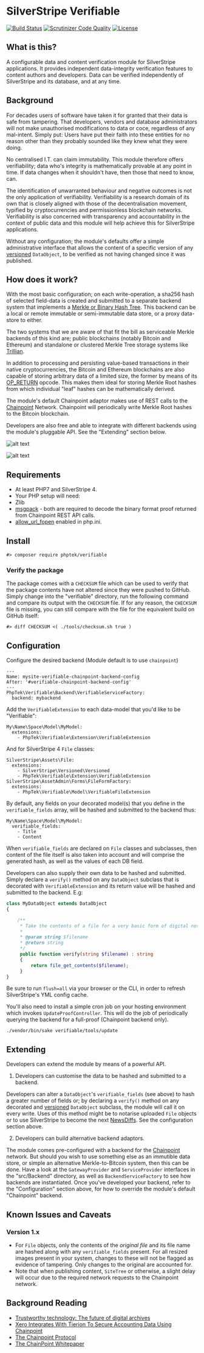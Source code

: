 # SilverStripe Verifiable

[![Build Status](https://api.travis-ci.org/phptek/silverstripe-verifiable.svg?branch=master)](https://travis-ci.org/phptek/silverstripe-verifiable)
[![Scrutinizer Code Quality](https://scrutinizer-ci.com/g/phptek/silverstripe-verifiable/badges/quality-score.png?b=master)](https://scrutinizer-ci.com/g/phptek/silverstripe-verifiable/?branch=master)
[![License](https://poser.pugx.org/phptek/verifiable/license.svg)](https://github.com/phptek/silverstripe-verifiable/blob/master/LICENSE.md)

## What is this?

A configurable data and content verification module for SilverStripe applications. It provides independent data-integrity verification features to content authors and developers. Data can be verified independently of SilverStripe and its database, and at any time.

## Background

For decades users of software have taken it for granted that their data is safe from tampering. That developers, vendors and database administrators will not make unauthorised modifications to data or coce, regardless of any mal-intent. Simply put: Users have put their faith into these entities for no reason other than they probably sounded like they knew what they were doing.

No centralised I.T. can claim immutability. This module therefore offers verifiability; data who's integrity is mathematically provable at any point in time. If data changes when it shouldn't have, then those that need to know, can.

The identification of unwarranted behaviour and negative outcomes is not the only application of verifiability. Verifiability is a research domain of its own that is closely aligned with those of the decentralisation movement, typified by cryptocurrencies and permissionless blockchain networks. Verifiability is also concerned with transparency and accountability in the context of public data and this module will help achieve this for SilverStripe applications.

Without any configuration; the module's defaults offer a simple administrative interface that allows the content of a specific version of any [versioned](https://github.com/silverstripe/silverstripe-versioned) `DataObject`, to be verified as not having changed since it was published.

## How does it work?

With the most basic configuration; on each write-operation, a sha256 hash of selected field-data is created and submitted to a separate backend system that implements a [Merkle or Binary Hash Tree](https://en.wikipedia.org/wiki/Merkle_tree). This backend can be a local or remote immutable or semi-immutable data store, or a proxy data-store to either.

The two systems that we are aware of that fit the bill as serviceable Merkle backends of this kind are; public blockchains (notably Bitcoin and Ethereum) and standalone or clustered Merkle Tree storage systems like [Trillian](https://github.com/google/trillian/). 

In addition to processing and persisting value-based transactions in their native cryptocurrencies, the Bitcoin and Ethereum blockchains are also capable of storing arbitrary data of a limited size, the former by means of its [OP_RETURN](https://en.bitcoin.it/wiki/OP_RETURN) opcode. This makes them ideal for storing Merkle Root hashes from which individual "leaf" hashes can be mathematically derived.

The module's default Chainpoint adaptor makes use of REST calls to the [Chainpoint](https://chainpoint.org/) Network. Chainpoint will periodically write Merkle Root hashes to the Bitcoin blockchain.

Developers are also free and able to integrate with different backends using the module's pluggable API. See the "Extending" section below.

![alt text](doc/img/screenshot-asset-admin-ss4.2.png "Screenshot from SilverStripe 4.2 asset admin")

![alt text](doc/img/screenshot-page-admin-ss4.2.png "Screenshot from SilverStripe 4.2 page admin")

## Requirements

* At least PHP7 and SilverStripe 4.
* Your PHP setup will need:
 * Zlib
 * [msgpack](https://msgpack.org/) - both are required to decode the binary format proof returned from Chainpoint REST API calls.
 * [allow_url_fopen](http://nz2.php.net/manual/en/filesystem.configuration.php#ini.allow-url-fopen) enabled in php.ini.

## Install

    #> composer require phptek/verifiable

### Verify the package

The package comes with a `CHECKSUM` file which can be used to verify that the package contents have not altered since they were pushed to GitHub. Simply change into the "verifiable" directory, run the following command and compare its output with the `CHECKSUM` file. If for any reason, the `CHECKSUM` file is missing, you can still compare with the file for the equivalent build on GitHub itself:

```
#> diff CHECKSUM <( ./tools/checksum.sh true )
```
## Configuration

Configure the desired backend (Module default is to use `chainpoint`)

```YML
---
Name: mysite-verifiable-chainpoint-backend-config
After: '#verifiable-chainpoint-backend-config'
---
PhpTek\Verifiable\Backend\VerifiableServiceFactory:
  backend: mybackend
```

Add the `VerifiableExtension` to each data-model that you'd like to be "Verifiable":

```YML
My\Name\Space\Model\MyModel:
  extensions:
    - PhpTek\Verifiable\Extension\VerifiableExtension
```

And for SilverStripe 4 `File` classes:

```YML
SilverStripe\Assets\File:
  extensions:
    - SilverStripe\Versioned\Versioned
    - PhpTek\Verifiable\Extension\VerifiableExtension
SilverStripe\AssetAdmin\Forms\FileFormFactory:
  extensions:
    - PhpTek\Verifiable\Model\VerifiableFileExtension
```

By default, any fields on your decorated model(s) that you define in the `verifiable_fields` array, will be hashed and submitted to the backend thus:

```YML
My\Name\Space\Model\MyModel:
  verifiable_fields:
    - Title
    - Content
```

When `verifiable_fields` are declared on `File` classes and subclasses, then content of the file itself is also taken into account and will comprise the generated hash, as well as the values of each DB field.

Developers can also supply their own data to be hashed and submitted. Simply declare a `verify()` method on any `DataObject` subclass that is decorated with `VerifiableExtension` and its return value will be hashed and submitted to the backend. E.g:

```PHP
class MyDataObject extends DataObject
{

    /**
     * Take the contents of a file for a very basic form of digital notarisation.
     * 
     * @param string $filename 
     * @return string
     */ 
     public function verify(string $filename) : string
     {
         return file_get_contents($filename);
     }
}

```

Be sure to run `flush=all` via your browser or the CLI, in order to refresh SilverStripe's YML config cache.

You'll also need to install a simple cron job on your hosting environment which invokes `UpdateProofController`. This will do the job of periodically querying the backend for a full-proof (Chainpoint backend only).

    ./vendor/bin/sake verifiable/tools/update

## Extending

Developers can extend the module by means of a powerful API.

 1. Developers can customise the data to be hashed and submitted to a backend.

Developers can alter a `DataObject`'s `verifiable_fields` (see above) to hash a greater number of fields or; by declaring a `verify()` method on any decorated and [versioned](https://github.com/silverstripe/silverstripe-versioned) `DataObject` subclass, the module will call it on every write. Uses of this method might be to notarise uploaded `File` objects or to use SilverStripe to become the next [NewsDiffs](https://newsdiffs.org/). See the configuration section above.

 2. Developers can build alternative backend adaptors.

The module comes pre-configured with a backend for the [Chainpoint](https://chainpoint.org/) network. But should you wish to use something else as an immutible data store, or simple an alternative Merkle-to-Bitcoin system, then this can be done. Have a look at the `GatewayProvider` and `ServiceProvider` interfaces in the "src/Backend" directory, as well as `BackendServiceFactory` to see how backends are instantiated. Once you've developed your backend, refer to the "Configuration" section above, for how to override the module's default "Chainpoint" backend.

## Known Issues and Caveats

### Version 1.x

* For `File` objects, only the contents of the _original file_ and its file name are hashed along with any `verifiable_fields` present. For all resized images
  present in your system, changes to these will not be flagged as evidence of tampering. Only changes to the original are accounted for.
* Note that when publishing content, `SiteTree` or otherwise, a slight delay will occur due to the required network requests to the Chainpoint network.

## Background Reading

* [Trustworthy technology: The future of digital archives](https://blog.nationalarchives.gov.uk/blog/trustworthy-technology-future-digital-archives/)
* [Xero Integrates With Tierion To Secure Accounting Data Using Chainpoint](https://blog.tierion.com/2018/04/19/xero-integrates-with-tierion-to-secure-accounting-data-using-chainpoint/)
* [The Chainpoint Protocol](https://chainpoint.org/)
* [The ChainPoint Whitepaper](https://github.com/chainpoint/whitepaper/blob/master/chainpoint_white_paper.pdf)
